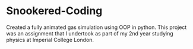 # Snookered-Coding
Created a fully animated gas simulation using OOP in python. This project was an assignment that I undertook as part of my 2nd year studying physics at Imperial College London.
